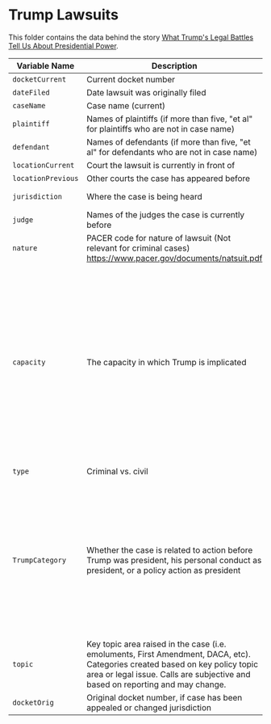 # Trump Lawsuits

This folder contains the data behind the story [What Trump's Legal Battles Tell Us About Presidential Power]().

Variable Name	| Description | Values
---|---|----
`docketCurrent` | Current docket number
`dateFiled` | Date lawsuit was originally filed
`caseName` | Case name (current)
`plaintiff` | Names of plaintiffs (if more than five, "et al" for plaintiffs who are not in case name)
`defendant` | Names of defendants (if more than five, "et al" for defendants who are not in case name)
`locationCurrent` | Court the lawsuit is currently in front of
`locationPrevious` | Other courts the case has appeared before 
`jurisdiction` | Where the case is being heard | 1 = Federal; 2 = State
`judge` | Names of the judges the case is currently before
`nature` | PACER code for nature of lawsuit (Not relevant for criminal cases) https://www.pacer.gov/documents/natsuit.pdf
`capacity` | The capacity in which Trump is implicated | 1 = Case directed at Trump personally; 2 = Case directed at action of Trump administration; 3 = Trump as plaintiff; 4 = Trump administration as plaintiff; 5 = Case directed at Trump associate; 6 = Other
`type` | Criminal vs. civil | 1 = Criminal; 2 = Civil
`TrumpCategory` | Whether the case is related to action before Trump was president, his personal conduct as president, or a policy action as president | 1 = Case directed at pre-presidency action; 2 = Case directed at personal action of Trump as president; 3 = Case directed at policy action of Trump as president
`topic` | Key topic area raised in the case (i.e. emoluments, First Amendment, DACA, etc). Categories created based on key policy topic area or legal issue. Calls are subjective and based on reporting and may change.
`docketOrig` | Original docket number, if case has been appealed or changed jurisdiction